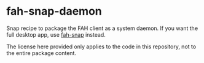 # fah-snap-daemon
Snap recipe to package the FAH client as a system daemon. If you want the full desktop app, use [fah-snap](https://github.com/fcole90/fah-snap) instead.

The license here provided only applies to the code in this repository, not to the entire package content.
